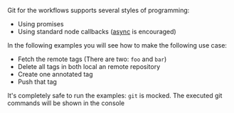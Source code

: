 Git for the workflows supports several styles of programming:
 * Using promises 
 * Using standard node callbacks ([async](https://github.com/caolan/async) is encouraged)
 
 
In the following examples you will see how to make the following use case:
 * Fetch the remote tags (There are two: `foo` and `bar`)
 * Delete all tags in both local an remote repository
 * Create one annotated tag
 * Push that tag
 
It's completely safe to run the examples: `git` is mocked. The executed git commands
will be shown in the console


